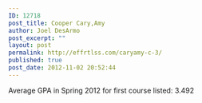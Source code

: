```yaml
---
ID: 12718
post_title: Cooper Cary,Amy
author: Joel DesArmo
post_excerpt: ""
layout: post
permalink: http://effrtlss.com/caryamy-c-3/
published: true
post_date: 2012-11-02 20:52:44
---
```

<p>Average GPA in Spring 2012 for first course listed: 3.492</p>